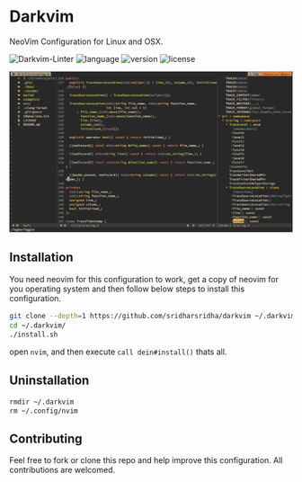 # Darkvim

NeoVim Configuration for Linux and OSX.

![Darkvim-Linter](https://github.com/sridharsridha/darkvim/workflows/Darkvim-Linter/badge.svg)
![language](https://img.shields.io/github/languages/top/sridharsridha/darkvim)
![version](https://img.shields.io/github/v/tag/sridharsridha/darkvim?label=version&sort=semver)
![license](https://img.shields.io/github/license/sridharsridha/darkvim)

![darkvim](https://github.com/sridharsridha/darkvim/blob/master/res/darkvim.png)

## Installation

You need neovim for this configuration to work, get a copy of neovim for you
operating system and then follow below steps to install this configuration.
```sh
git clone --depth=1 https://github.com/sridharsridha/darkvim ~/.darkvim
cd ~/.darkvim/
./install.sh
```
open `nvim`, and then execute `call dein#install()` thats all.

## Uninstallation
```
rmdir ~/.darkvim
rm ~/.config/nvim
```
## Contributing

Feel free to fork or clone this repo and help improve this configuration.
All contributions are welcomed.
